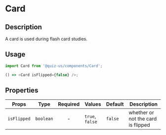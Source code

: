 # Card

## Description
A card is used during flash card studies.

## Usage

```js
import Card from '@quiz-us/components/Card';

() => <Card isFlipped={false} />;
```

## Properties

| Props       | Type      | Required | Values          | Default | Description                        |
| ----------- | --------- | :------: | --------------- | ------- | ---------------------------------- |
| `isFlipped` | `boolean` |    -     | `true`, `false` | `false` | whether or not the card is flipped |
